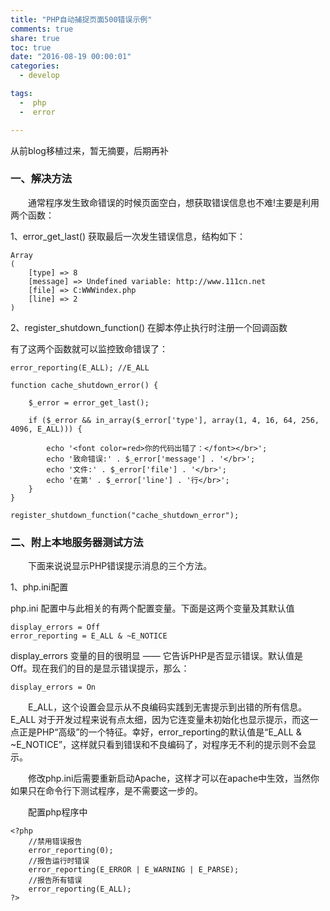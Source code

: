 ```yaml
---
title: "PHP自动捕捉页面500错误示例"
comments: true
share: true
toc: true
date: "2016-08-19 00:00:01"
categories:
  - develop

tags:
  -  php 
  -  error 

---
```




从前blog移植过来，暂无摘要，后期再补

<!--more-->

  

### 一、解决方法

　　通常程序发生致命错误的时候页面空白，想获取错误信息也不难!主要是利用两个函数：

1、error_get_last() 获取最后一次发生错误信息，结构如下：

    Array
    (
        [type] => 8
        [message] => Undefined variable: http://www.111cn.net
        [file] => C:WWWindex.php
        [line] => 2
    )

2、register_shutdown_function() 在脚本停止执行时注册一个回调函数

有了这两个函数就可以监控致命错误了：

    error_reporting(E_ALL); //E_ALL

    function cache_shutdown_error() {

        $_error = error_get_last();

        if ($_error && in_array($_error['type'], array(1, 4, 16, 64, 256, 4096, E_ALL))) {

            echo '<font color=red>你的代码出错了：</font></br>';
            echo '致命错误:' . $_error['message'] . '</br>';
            echo '文件:' . $_error['file'] . '</br>';
            echo '在第' . $_error['line'] . '行</br>';
        }
    }

    register_shutdown_function("cache_shutdown_error");


### 二、附上本地服务器测试方法

　　下面来说说显示PHP错误提示消息的三个方法。

1、php.ini配置

php.ini 配置中与此相关的有两个配置变量。下面是这两个变量及其默认值

    display_errors = Off
    error_reporting = E_ALL & ~E_NOTICE

display_errors 变量的目的很明显 —— 它告诉PHP是否显示错误。默认值是 Off。现在我们的目的是显示错误提示，那么：

    display_errors = On

　　E_ALL，这个设置会显示从不良编码实践到无害提示到出错的所有信息。E_ALL 对于开发过程来说有点太细，因为它连变量未初始化也显示提示，而这一点正是PHP“高级”的一个特征。幸好，error_reporting的默认值是“E_ALL & ~E_NOTICE”，这样就只看到错误和不良编码了，对程序无不利的提示则不会显示。
　　

　　修改php.ini后需要重新启动Apache，这样才可以在apache中生效，当然你如果只在命令行下测试程序，是不需要这一步的。


　　配置php程序中

    <?php
        //禁用错误报告
        error_reporting(0);
        //报告运行时错误
        error_reporting(E_ERROR | E_WARNING | E_PARSE);
        //报告所有错误
        error_reporting(E_ALL);
    ?>

